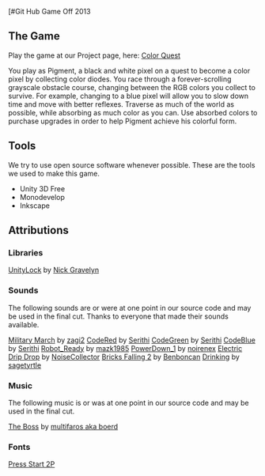 [#Git Hub Game Off 2013
## The Game

Play the game at our Project page, here: [Color Quest](http://redbluegames.com/game-off-2013/)

You play as Pigment, a black and white pixel on a quest to become a color pixel by collecting color diodes. You race through a forever-scrolling grayscale obstacle course, changing between the RGB colors you collect to survive. For example, changing to a blue pixel will allow you to slow down time and move with better reflexes. Traverse as much of the world as possible, while absorbing as much color as you can. Use absorbed colors to purchase upgrades in order to help Pigment achieve his colorful form.

## Tools

We try to use open source software whenever possible. These are the tools we used to make this game.

* Unity 3D Free
* Monodevelop
* Inkscape

## Attributions

### Libraries

[UnityLock](http://unityassetreview.com/assets/6865) by [Nick Gravelyn](http://unityassetreview.com/publishers/113)

### Sounds

The following sounds are or were at one point in our source code and may
be used in the final cut. Thanks to everyone that made their sounds
available.

[Military March](http://freesound.org/people/zagi2/sounds/182311/) by [zagi2](http://freesound.org/people/zagi2/)
[CodeRed](http://freesound.org/people/Serithi/sounds/150315/) by [Serithi](http://freesound.org/people/Serithi/)
[CodeGreen](http://freesound.org/people/Serithi/sounds/150316/) by [Serithi](http://freesound.org/people/Serithi/)
[CodeBlue](http://freesound.org/people/Serithi/sounds/150317/) by [Serithi](http://freesound.org/people/Serithi/)
[Robot_Ready](http://freesound.org/people/mazk1985/sounds/187404/) by [mazk1985](http://freesound.org/people/mazk1985/)
[PowerDown_1](http://freesound.org/people/noirenex/sounds/159399/) by [noirenex](http://freesound.org/people/noirenex/)
[Electric Drip Drop](http://freesound.org/people/NoiseCollector/sounds/5937/) by [NoiseCollector](http://freesound.org/people/NoiseCollector/)
[Bricks Falling 2](http://freesound.org/people/Benboncan/sounds/77086/) by [Benboncan](http://freesound.org/people/Benboncan/)
[Drinking](http://freesound.org/people/sagetyrtle/sounds/37226/) by [sagetyrtle](http://freesound.org/people/sagetyrtle/)

### Music

The following music is or was at one point in our source code and may
be used in the final cut.

[The Boss](http://freemusicarchive.org/music/Multifaros/The_Factory/) by [multifaros aka boerd](http://multifaros.info.se/)

### Fonts

[Press Start 2P](http://www.google.com/fonts#QuickUsePlace:quickUse/Family:Press+Start+2P)
